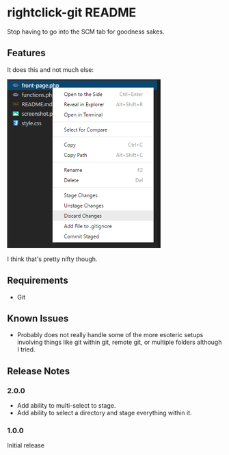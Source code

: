 # rightclick-git README

Stop having to go into the SCM tab for goodness sakes.

## Features

It does this and not much else:

![Context Menu](images/Context-Menu.png)

I think that's pretty nifty though.

## Requirements

- Git

## Known Issues

- Probably does not really handle some of the more esoteric
  setups involving things like git within git, remote git, or multiple folders although I tried.

## Release Notes

### 2.0.0

- Add ability to multi-select to stage.
- Add ability to select a directory and stage everything within it.

### 1.0.0

Initial release
